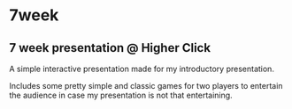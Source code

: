 7week
=====

7 week presentation @ Higher Click
----------------------------------

A simple interactive presentation made for my introductory presentation.

Includes some pretty simple and classic games for two players 
to entertain the audience in case my presentation is not that entertaining.
